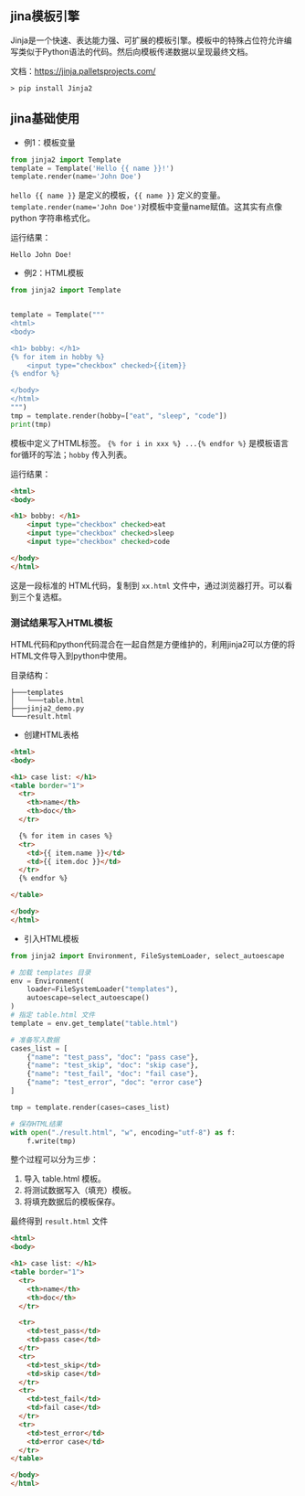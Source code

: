 ## jina模板引擎

Jinja是一个快速、表达能力强、可扩展的模板引擎。模板中的特殊占位符允许编写类似于Python语法的代码。然后向模板传递数据以呈现最终文档。

文档：https://jinja.palletsprojects.com/

```shell
> pip install Jinja2
```

## jina基础使用

* 例1：模板变量

```py
from jinja2 import Template
template = Template('Hello {{ name }}!')
template.render(name='John Doe')
```

`hello {{ name }}` 是定义的模板，`{{ name }}` 定义的变量。`template.render(name='John Doe')`对模板中变量name赋值。这其实有点像python 字符串格式化。

运行结果：

```shell
Hello John Doe!
```

* 例2：HTML模板

```py
from jinja2 import Template


template = Template("""
<html>
<body>

<h1> bobby: </h1>
{% for item in hobby %}
    <input type="checkbox" checked>{{item}}
{% endfor %}

</body>
</html>
""")
tmp = template.render(hobby=["eat", "sleep", "code"])
print(tmp)
```

模板中定义了HTML标签。 `{% for i in xxx %} ...{% endfor %}` 是模板语言for循环的写法；`hobby` 传入列表。

运行结果：

```html
<html>
<body>

<h1> bobby: </h1>
    <input type="checkbox" checked>eat
    <input type="checkbox" checked>sleep
    <input type="checkbox" checked>code

</body>
</html>
```

这是一段标准的 HTML代码，复制到 `xx.html` 文件中，通过浏览器打开。可以看到三个复选框。


### 测试结果写入HTML模板

HTML代码和python代码混合在一起自然是方便维护的，利用jinja2可以方便的将HTML文件导入到python中使用。

目录结构：

```
├───templates
│   └───table.html
├───jinja2_demo.py
└───result.html
```

* 创建HTML表格

```html
<html>
<body>

<h1> case list: </h1>
<table border="1">
  <tr>
    <th>name</th>
    <th>doc</th>
  </tr>

  {% for item in cases %}
  <tr>
    <td>{{ item.name }}</td>
    <td>{{ item.doc }}</td>
  </tr>
  {% endfor %}

</table>

</body>
</html>
```

* 引入HTML模板

```py
from jinja2 import Environment, FileSystemLoader, select_autoescape

# 加载 templates 目录
env = Environment(
    loader=FileSystemLoader("templates"),
    autoescape=select_autoescape()
)
# 指定 table.html 文件
template = env.get_template("table.html")

# 准备写入数据
cases_list = [
    {"name": "test_pass", "doc": "pass case"},
    {"name": "test_skip", "doc": "skip case"},
    {"name": "test_fail", "doc": "fail case"},
    {"name": "test_error", "doc": "error case"}
]

tmp = template.render(cases=cases_list)

# 保存HTML结果
with open("./result.html", "w", encoding="utf-8") as f:
    f.write(tmp)

```

整个过程可以分为三步：

1. 导入 table.html 模板。
2. 将测试数据写入（填充）模板。
3. 将填充数据后的模板保存。

最终得到 `result.html` 文件

```html
<html>
<body>

<h1> case list: </h1>
<table border="1">
  <tr>
    <th>name</th>
    <th>doc</th>
  </tr>

  <tr>
    <td>test_pass</td>
    <td>pass case</td>
  </tr>  
  <tr>
    <td>test_skip</td>
    <td>skip case</td>
  </tr>
  <tr>
    <td>test_fail</td>
    <td>fail case</td>
  </tr>
  <tr>
    <td>test_error</td>
    <td>error case</td>
  </tr>
</table>

</body>
</html>
```

